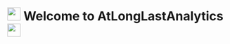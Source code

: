 # <img src="https://media.giphy.com/media/hvRJCLFzcasrR4ia7z/giphy.gif" width="30px"> Welcome to AtLongLastAnalytics <img src="https://media.giphy.com/media/hvRJCLFzcasrR4ia7z/giphy.gif" width="30px">

<!--
**AtLongLastAnalytics/AtLongLastAnalytics** is a ✨ _special_ ✨ repository because its `README.md` (this file) appears on your GitHub profile.

Here are some ideas to get you started:

- 🔭 I’m currently working on ...
- 🌱 I’m currently learning ...
- 👯 I’m looking to collaborate on ...
- 🤔 I’m looking for help with ...
- 💬 Ask me about ...
- 📫 How to reach me: ...
- 😄 Pronouns: ...
- ⚡ Fun fact: ...
-->
